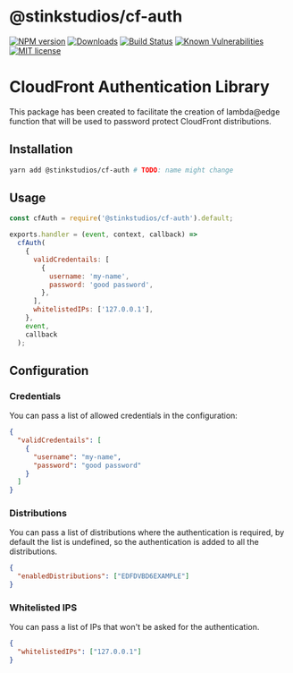 # @stinkstudios/cf-auth

[![NPM version][npm-img]][npm-url] [![Downloads][downloads-img]][npm-url] [![Build Status][travis-img]][travis-url] [![Known Vulnerabilities][snyk-img]][snyk-url] [![MIT license][mit-img]][mit-url]

# CloudFront Authentication Library

This package has been created to facilitate the creation of lambda@edge function that will
be used to password protect CloudFront distributions.

## Installation

```bash
yarn add @stinkstudios/cf-auth # TODO: name might change
```

## Usage

```js
const cfAuth = require('@stinkstudios/cf-auth').default;

exports.handler = (event, context, callback) =>
  cfAuth(
    {
      validCredentails: [
        {
          username: 'my-name',
          password: 'good password',
        },
      ],
      whitelistedIPs: ['127.0.0.1'],
    },
    event,
    callback
  );
```

## Configuration

### Credentials

You can pass a list of allowed credentials in the configuration:

```json
{
  "validCredentails": [
    {
      "username": "my-name",
      "password": "good password"
    }
  ]
}
```

### Distributions

You can pass a list of distributions where the authentication is required,
by default the list is undefined, so the authentication is added to all the
distributions.

```json
{
  "enabledDistributions": ["EDFDVBD6EXAMPLE"]
}
```

### Whitelisted IPS

You can pass a list of IPs that won't be asked for the authentication.

```json
{
  "whitelistedIPs": ["127.0.0.1"]
}
```

[downloads-img]: https://img.shields.io/npm/dm/@stinkstudios/cf-auth.svg?style=flat-square
[npm-img]: https://img.shields.io/npm/v/@stinkstudios/cf-auth.svg?style=flat-square
[npm-url]: https://npmjs.org/package/@stinkstudios/cf-auth
[travis-img]: https://travis-ci.com/Stinkstudios/npm-packages.svg?style=flat-square
[travis-url]: https://travis-ci.com/Stinkstudios/npm-packages
[snyk-img]: https://snyk.io/test/github/Stinkstudios/npm-packages/badge.svg?targetFile=packages%2Fcloudfront-auth%2Fpackage.json
[snyk-url]: https://snyk.io/test/github/Stinkstudios/npm-packages?targetFile=packages%2Fcloudfront-auth%2Fpackage.json
[mit-img]: http://img.shields.io/badge/license-MIT-brightgreen.svg
[mit-url]: http://opensource.org/licenses/MIT

